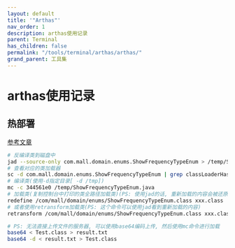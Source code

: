 ```yaml
---
layout: default
title: '"Arthas"'
nav_order: 1
description: arthas使用记录
parent: Terminal
has_children: false
permalink: "/tools/terminal/arthas/arthas/"
grand_parent: 工具集
---
```


# arthas使用记录

## 热部署

[参考文章](https://arthas.aliyun.com/doc/retransform.html#%E7%BB%93%E5%90%88-jad-mc-%E5%91%BD%E4%BB%A4%E4%BD%BF%E7%94%A8)

```bash
# 反编译类到磁盘中
jad --source-only com.mall.domain.enums.ShowFrequencyTypeEnum > /temp/ShowFrequencyTypeEnum.java
# 查看对应的类加载器
sc -d com.mall.domain.enums.ShowFrequencyTypeEnum | grep classLoaderHash
# 编译类(使用-d指定目录[ -d /tmp])
mc -c 344561e0 /temp/ShowFrequencyTypeEnum.java
# 加载类(复制控制台中打印的类全路径加载类)(PS: 使用jad的话, 重新加载的内容会被还原)
redefine /com/mall/domain/enums/ShowFrequencyTypeEnum.class xxx.class
# 或者使用retransform加载类(PS: 这个命令可以使用jad看到重新加载的内容)
retransform /com/mall/domain/enums/ShowFrequencyTypeEnum.class xxx.class

# PS: 无法直接上传文件的服务器, 可以使用base64编码上传, 然后使用mc命令进行加载
base64 < Test.class > result.txt
base64 -d < result.txt > Test.class
```
